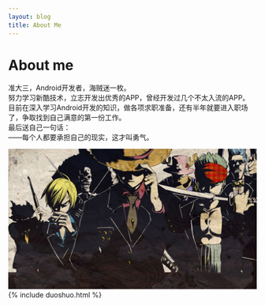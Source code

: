 ```yaml
---
layout: blog
title: About Me
---
```


<link rel="stylesheet" href="/res/css/page.css">
<script src="/res/js/print.js"></script>

<h1 class="about">About me</h1>
<div class="post-main">
准大三，Android开发者，海贼迷一枚。
<br/>
努力学习新酷技术，立志开发出优秀的APP，曾经开发过几个不太入流的APP。
<br/>
目前在深入学习Android开发的知识，做各项求职准备，还有半年就要进入职场了，争取找到自己满意的第一份工作。
<br/>
最后送自己一句话：
<br/>
——每个人都要承担自己的现实，这才叫勇气。
</div>

![One Piece](/res/img/op.jpg)
{% include duoshuo.html %}